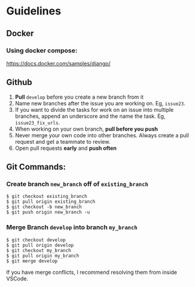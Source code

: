 # Guidelines

## Docker
### Using docker compose:
https://docs.docker.com/samples/django/

## Github
1. **Pull** `develop` before you create a new branch from it
2. Name new branches after the issue you are working on.  Eg, `issue23`.
3. If you want to divide the tasks for work on an issue into multiple branches, append an underscore and the name the task.  Eg, `issue23_fix_urls`.
4. When working on your own branch, **pull before you push**
5. Never merge your own code into other branches.  Always create a pull request and get a teammate to review.
6. Open pull requests **early** and **push often**

## Git Commands:
### Create branch `new_branch` off of `existing_branch`
``` shell
$ git checkout existing_branch
$ git pull origin existing_branch
$ git checkout -b new_branch
$ git push origin new_branch -u
```

### Merge Branch `develop` into branch `my_branch`
``` shell
$ git checkout develop
$ git pull origin develop
$ git checkout my_branch
$ git pull origin my_branch
$ git merge develop
```

If you have merge conflicts, I recommend resolving them from inside VSCode.  